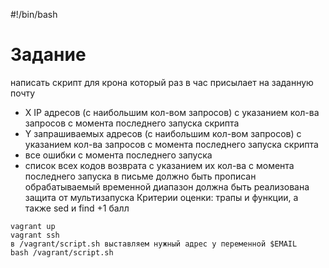 #!/bin/bash

# Задание
написать скрипт для крона
который раз в час присылает на заданную почту
- X IP адресов (с наибольшим кол-вом запросов) с указанием кол-ва запросов c момента последнего запуска скрипта
- Y запрашиваемых адресов (с наибольшим кол-вом запросов) с указанием кол-ва запросов c момента последнего запуска скрипта
- все ошибки c момента последнего запуска
- список всех кодов возврата с указанием их кол-ва с момента последнего запуска в письме должно быть прописан обрабатываемый временной диапазон
 должна быть реализована защита от мультизапуска
 Критерии оценки:
 трапы и функции, а также sed и find +1 балл

```
vagrant up
vagrant ssh
в /vagrant/script.sh выставляем нужный адрес у переменной $EMAIL
bash /vagrant/script.sh
```


